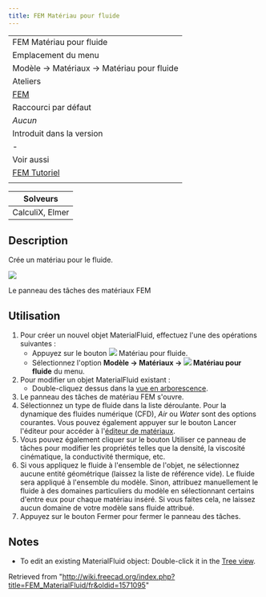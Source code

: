 ```yaml
---
title: FEM Matériau pour fluide
---
```

|  |
| --- |
| FEM Matériau pour fluide |
| Emplacement du menu |
| Modèle → Matériaux → Matériau pour fluide |
| Ateliers |
| [FEM](/FEM_Workbench/fr "FEM Workbench/fr") |
| Raccourci par défaut |
| *Aucun* |
| Introduit dans la version |
| - |
| Voir aussi |
| [FEM Tutoriel](/FEM_tutorial/fr "FEM tutorial/fr") |
|  |

| Solveurs |
| --- |
| CalculiX, Elmer |

## Description

Crée un matériau pour le fluide.

![](/images/FEMMaterialFluidProperties.png)

Le panneau des tâches des matériaux FEM

## Utilisation

1. Pour créer un nouvel objet MaterialFluid, effectuez l'une des opérations suivantes :
   * Appuyez sur le bouton ![](/images/FEM_MaterialFluid.svg) Matériau pour fluide.
   * Sélectionnez l'option **Modèle → Matériaux → ![](/images/FEM_MaterialFluid.svg) Matériau pour fluide** du menu.
2. Pour modifier un objet MaterialFluid existant :
   * Double-cliquez dessus dans la [vue en arborescence](/Tree_view/fr "Tree view/fr").
3. Le panneau des tâches de matériau FEM s'ouvre.
4. Sélectionnez un type de fluide dans la liste déroulante. Pour la dynamique des fluides numérique (CFD), *Air* ou *Water* sont des options courantes. Vous pouvez également appuyer sur le bouton Lancer l'éditeur pour accéder à l'[éditeur de matériaux](/Material_Edit/fr "Material Edit/fr").
5. Vous pouvez également cliquer sur le bouton Utiliser ce panneau de tâches pour modifier les propriétés telles que la densité, la viscosité cinématique, la conductivité thermique, etc.
6. Si vous appliquez le fluide à l'ensemble de l'objet, ne sélectionnez aucune entité géométrique (laissez la liste de référence vide). Le fluide sera appliqué à l'ensemble du modèle. Sinon, attribuez manuellement le fluide à des domaines particuliers du modèle en sélectionnant certains d'entre eux pour chaque matériau inséré. Si vous faites cela, ne laissez aucun domaine de votre modèle sans fluide attribué.
7. Appuyez sur le bouton Fermer pour fermer le panneau des tâches.

## Notes

* To edit an existing MaterialFluid object: Double-click it in the [Tree view](/Tree_view "Tree view").

Retrieved from "<http://wiki.freecad.org/index.php?title=FEM_MaterialFluid/fr&oldid=1571095>"